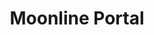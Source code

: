 ---
id: 3
title: "Moonline Portal"
description: "An internal tool used by Moonline's departments that connected directly to SAP Business One."
stack:
- name: "VueJs"
- name: "Element UI"
links:
- link: "https://bilendm.alwaysdata.net"
  image: "../../assets/images/open_website.svg"
---